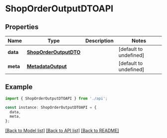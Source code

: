 # ShopOrderOutputDTOAPI

## Properties

| Name     | Type                                            | Description | Notes                  |
| -------- | ----------------------------------------------- | ----------- | ---------------------- |
| **data** | [**ShopOrderOutputDTO**](ShopOrderOutputDTO.md) |             | [default to undefined] |
| **meta** | [**MetadataOutput**](MetadataOutput.md)         |             | [default to undefined] |

## Example

```typescript
import { ShopOrderOutputDTOAPI } from './api';

const instance: ShopOrderOutputDTOAPI = {
  data,
  meta,
};
```

[[Back to Model list]](../README.md#documentation-for-models) [[Back to API list]](../README.md#documentation-for-api-endpoints) [[Back to README]](../README.md)
